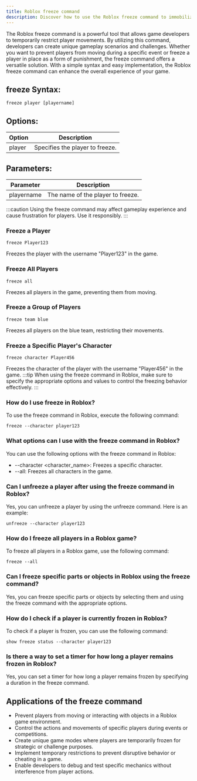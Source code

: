 ```yaml
---
title: Roblox freeze command
description: Discover how to use the Roblox freeze command to immobilize players in your game easily. 
---
```


The Roblox freeze command is a powerful tool that allows game developers to temporarily restrict player movements. By utilizing this command, developers can create unique gameplay scenarios and challenges. Whether you want to prevent players from moving during a specific event or freeze a player in place as a form of punishment, the freeze command offers a versatile solution. With a simple syntax and easy implementation, the Roblox freeze command can enhance the overall experience of your game.

## freeze Syntax:
```console
freeze player [playername]
```
## Options:
| Option   | Description                      |
|----------|----------------------------------|
| player   | Specifies the player to freeze.  |

## Parameters:
| Parameter    | Description                              |
|--------------|------------------------------------------|
| playername   | The name of the player to freeze.        |

:::caution
Using the freeze command may affect gameplay experience and cause frustration for players. Use it responsibly.
:::
### Freeze a Player
```console
freeze Player123
```
Freezes the player with the username "Player123" in the game.

### Freeze All Players
```console
freeze all
```
Freezes all players in the game, preventing them from moving.

### Freeze a Group of Players
```console
freeze team blue
```
Freezes all players on the blue team, restricting their movements.

### Freeze a Specific Player's Character
```console
freeze character Player456
```
Freezes the character of the player with the username "Player456" in the game.
:::tip
When using the freeze command in Roblox, make sure to specify the appropriate options and values to control the freezing behavior effectively.
:::

### How do I use freeze in Roblox?
To use the freeze command in Roblox, execute the following command:
```console
freeze --character player123
```

### What options can I use with the freeze command in Roblox?
You can use the following options with the freeze command in Roblox:
- --character <character_name>: Freezes a specific character.
- --all: Freezes all characters in the game.

### Can I unfreeze a player after using the freeze command in Roblox?
Yes, you can unfreeze a player by using the unfreeze command. Here is an example:
```console
unfreeze --character player123
```

### How do I freeze all players in a Roblox game?
To freeze all players in a Roblox game, use the following command:
```console
freeze --all
```

### Can I freeze specific parts or objects in Roblox using the freeze command?
Yes, you can freeze specific parts or objects by selecting them and using the freeze command with the appropriate options. 

### How do I check if a player is currently frozen in Roblox?
To check if a player is frozen, you can use the following command:
```console
show freeze status --character player123
```

### Is there a way to set a timer for how long a player remains frozen in Roblox?
Yes, you can set a timer for how long a player remains frozen by specifying a duration in the freeze command.
## Applications of the freeze command
- Prevent players from moving or interacting with objects in a Roblox game environment.
- Control the actions and movements of specific players during events or competitions.
- Create unique game modes where players are temporarily frozen for strategic or challenge purposes.
- Implement temporary restrictions to prevent disruptive behavior or cheating in a game.
- Enable developers to debug and test specific mechanics without interference from player actions.